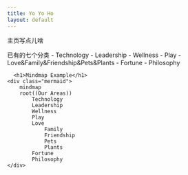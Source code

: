 ```yaml
---
title: Yo Yo Ho
layout: default
---
```

主页写点儿啥

已有的七个分类
    - Technology
    - Leadership 
    - Wellness
    - Play
    - Love&Family&Friendship&Pets&Plants
    - Fortune
    - Philosophy
  



      <h1>Mindmap Example</h1>
    <div class="mermaid">
        mindmap
        root((Our Areas))
            Technology
            Leadership
            Wellness
            Play
            Love
                Family
                Friendship
                Pets
                Plants
            Fortune
            Philosophy
    </div>